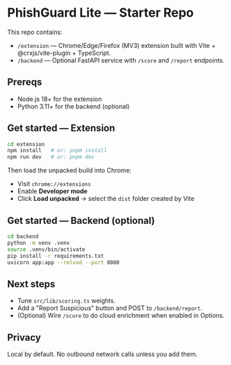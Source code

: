 # PhishGuard Lite — Starter Repo

This repo contains:
- `/extension` — Chrome/Edge/Firefox (MV3) extension built with Vite + @crxjs/vite-plugin + TypeScript.
- `/backend` — Optional FastAPI service with `/score` and `/report` endpoints.

## Prereqs
- Node.js 18+ for the extension
- Python 3.11+ for the backend (optional)

## Get started — Extension
```bash
cd extension
npm install   # or: pnpm install
npm run dev   # or: pnpm dev
```
Then load the unpacked build into Chrome:
- Visit `chrome://extensions`
- Enable **Developer mode**
- Click **Load unpacked** → select the `dist` folder created by Vite

## Get started — Backend (optional)
```bash
cd backend
python -m venv .venv
source .venv/bin/activate
pip install -r requirements.txt
uvicorn app:app --reload --port 8080
```

## Next steps
- Tune `src/lib/scoring.ts` weights.
- Add a "Report Suspicious" button and POST to `/backend/report`.
- (Optional) Wire `/score` to do cloud enrichment when enabled in Options.

## Privacy
Local by default. No outbound network calls unless you add them.
